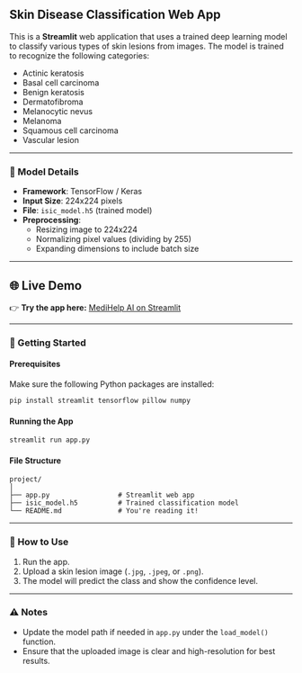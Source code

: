 ## Skin Disease Classification Web App

This is a **Streamlit** web application that uses a trained deep learning model to classify various types of skin lesions from images. The model is trained to recognize the following categories:

- Actinic keratosis  
- Basal cell carcinoma  
- Benign keratosis  
- Dermatofibroma  
- Melanocytic nevus  
- Melanoma  
- Squamous cell carcinoma  
- Vascular lesion  

---

### 🧠 Model Details

- **Framework**: TensorFlow / Keras  
- **Input Size**: 224x224 pixels  
- **File**: `isic_model.h5` (trained model)  
- **Preprocessing**:
  - Resizing image to 224x224
  - Normalizing pixel values (dividing by 255)
  - Expanding dimensions to include batch size

---

## 🌐 Live Demo

👉 **Try the app here:** [MediHelp AI on Streamlit](https://skin-disease-classification-2cacr67ajk8xbw9pjnk6nu.streamlit.app/)

---

### 🚀 Getting Started

#### Prerequisites

Make sure the following Python packages are installed:

```bash
pip install streamlit tensorflow pillow numpy
```

#### Running the App

```bash
streamlit run app.py
```

#### File Structure

```
project/
│
├── app.py                 # Streamlit web app
├── isic_model.h5          # Trained classification model
└── README.md              # You're reading it!
```

---

### 📸 How to Use

1. Run the app.
2. Upload a skin lesion image (`.jpg`, `.jpeg`, or `.png`).
3. The model will predict the class and show the confidence level.

---

### ⚠️ Notes

- Update the model path if needed in `app.py` under the `load_model()` function.
- Ensure that the uploaded image is clear and high-resolution for best results.
